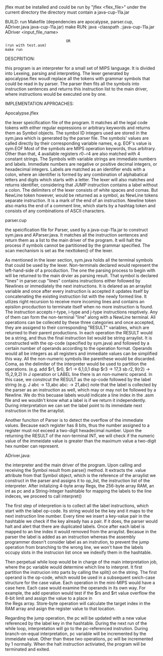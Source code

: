 
jflex must be installed and could be run by "jflex <flex_file>" under the current directory
the directory must contain a java-cup-11a.jar

BUILD: run Makefile (dependencies are apocalypse, parser.cup, ADriver.java java-cup-11a.jar)
    make
RUN:
    java -classpath .:java-cup-11a.jar ADriver <input_file_name>

                                OR
    (run with test.asm)
    make run

DESCPRITION:

this program is an interpreter for a small set of MIPS language. It is divided into Lexeing, parsing and interpreting.
The lexer generated by apocalypse.flex woudl replace all the tokens with grammar symbols that could be read in by
parser. The parser then fits all the symbols into instruction sentences and returns this instruction list to the 
main driver, where instructions would be executed one by one.


IMPLEMENTATION APPROACHES:

Apocalypse.jflex

the lexer speicification file of the program. It matches all the legal code tokens with either regular expressions
or arbitrary keywords and returns them as Symbol objects. The symbol ID integers used are stored in the sym.java which
is generated by the parser file. The symbols' values are called directly by their corresponding variable names, e.g.
EOF's value is sym.EOF
Most of the symbols are MIPS operation keywords, thus arbitrary. Other than that, 4 available registers
$r0-$r4 are also matched with 4 constant strings. The Symbols with variable strings are immediate numbers and labels.
Immediate numbers are negative or positive decimal integers, or hexadecimal integers. 
Labels are matched as an identifier ends with a colon, where an identifier is formed by any combination
of alphabatical letters and digits which starts with a letter. The lexer will also matches and returns identifier, considering
that JUMP instruction contains a label without a colon.
The delimiters of the lexer consists of white spaces and comas. But NewLine token however, would be returned as a symbol, as
NewLine tokens separate instruction. It is a mark of the end of an instruction. Newline token also marks the end of a comment
line, which starts by a hashtag token and consists of any combinations of ASCII characters.

parser.cup

the speicification file for Parser, used by a java-cup-11a.jar to construct sym.java and AParser.java.
It matches all the instruction sentences and return them as a list to the main driver of the program.
It will halt the process if symbols cannot be partitioned by the grammar specified. 
The scan mechanism is set as the nexttoken() of the lexer. 

As mentioned in the lexer section, sym.java holds all the terminal symbols that could be used by the lexer.
Non-terminals declared would represent the left-hand-side of a procduction. The one the parsing process to 
begin with will be returned to the main drvier as parsing result. That symbol is declared "lines" in parser.cup
"lines" contains instructions either followed by Newlines or immediately the next instructions. It is delared as 
an arraylist variable and once after every instruction is accepted it updates itself by concatenating the existing
instruction list with the newly formed line. It utlizes right recursion to receive more incoming lines and contains
an episilon procduction to terminate itself when no more instruction is found.
The instruction accepts r-type, i-type and j-type instructions resptively. Any of them can form the non-terminal
"line" along with a NewLine terminal. All operations can be collecetd by these three categories and once accepted,
they are assigend to their corresponding "RESULT" variables, which are returned to their parent productions. 
In each operation the RESULT would be a string, and thus the final instruction list would be string arraylist.
It is constructed with the op-code (specified by sym.java) and followed by a certain number of operands according
to the operation format. Operands would all be integers as all registers and immediate values can be simplified 
this way. All the non-numeric symbols like parenthese would be discarded. Coma, as the delimiter of the interpreter would be used to 
partition the operations.
        (e.g. add $r1, $r0, $r1   ->  6,1,0,1
               disp $r3           ->  17,3
               sb $r2, 9($r2)     ->  15,2,9,2)
In J operation or LABEL line there is an non-numeric operand. In this case, we constrcut the RESULT as the op-code
followed by the label string 
        (e.g. J abc  ->  13,abc
              abc:   ->  21,abc)
note that the label is collected by the parser as an instruction as well, which may or may not be followed by a Newline.
We do this becuase labels would indicate a line index in the .asm file and we wouldn't know what a label is if we return it 
independently. During interpretation we can set the label point to its immeidate next instruction in the the arraylist.

Another funciton of Parser is to detect the overflow of the immediate values. 
Because each register has 8 bits, thus the number assigned to a register must not exceed a two-digit hexadecimal number.
Upon the returning the RESULT of the non-terminal INT, we will check if the numeric value of the immeidate value is greater
than the maximum value a two-digit hex number can represent.


ADriver.java:

the interpreter and the main driver of the program. 
Upon calling and receiving the Symbol result from parse() method. It extracts the .value attribute from that Symbol object, 
which is the reference of the arraylist we construct in the parser and assigns it to op_list, the instruction list of the 
interpreter. After initalizing 4-byte array Regs, the 256-byte array RAM, an int as pc and a String-Integer hashtable for mapping
the labels to the line indeces, we proceed to call interpret()

The first step of interpretion is to collect all the label instructions, which start with the label op-code. Its string would be 
the key and it maps to the next instruction line number. Every time we insert a key-value pair in the hashtable we check if the 
key already has a pair. If it does, the parser would halt and alert that there are duplicated labels. Once after each label is 
mapped to an line index it would removed from the arraylist. Becasue in the parser the label is added as an instruction whereas
the assembly programmer doesn't consider label as an instrution, to prevent the jump operation from branching to the wrong line,
we won't have the labels occupy slots in the instrucion list once we indexify them in the hashtable.

Then perpetual while loop would be in charge of the main interpretation job, where the pc variable would determine which line to
interpret. It first partition the instrucion into parts by calling the split() on the string. 
The first operand is the op-code, which would be used in a subsequent swich-case structure
for the case value. Each operation in the mini-MIPS would have a case here. Each case would examine the operands in its own way.
For example, the add operation would test if the $rs and $rt value overflow the 8-bit limit and assign the value to a place in  
the Regs array. Store-byte operation will calculate the target index in the RAM array and asign the register value to that location.

Regarding the jump operation, the pc will be updated with a new value referenced by the label key in the hashtable. During the next 
run of the while loop, interpretation will go to the pc-referenced instrution. During branch-on-equal interpretation, pc variable will
be incremented by the immeidate value. Other than these two operations, pc will be incremented by 1 normally. When the halt instruction 
activiated, the program will be terminated and exited.
 
